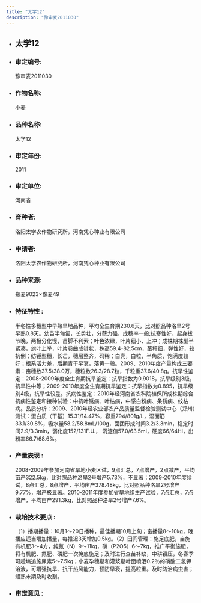 ```yaml
---
title: "太学12"
description: "豫审麦2011030"
---
```

* ## 太学12
* ###  审定编号:  
   豫审麦2011030

*  ### 作物名称:  
   小麦

*   ###  品种名称: 
    太学12

*   ### 审定年份: 
    2011

*   ### 审定单位:  
    河南省

*   ### 育种者:  
    洛阳太学农作物研究所，河南凭心种业有限公司

*   ### 申请者:  
    洛阳太学农作物研究所，河南凭心种业有限公司

*   ### 品种来源:  
    郑麦9023×豫麦49


*   ### 特征特性 : 
    半冬性多穗型中早熟旱地品种，平均全生育期230.6天，比对照品种洛旱2号早熟0.8天。幼苗半匍匐，长势壮，分蘖力强，成穗率一般;抗寒性好，起身拔节晚，两极分化慢，苗脚不利索；叶色浓绿，叶片细小、上冲；成株期株型半紧凑，旗叶上举，叶片卷曲成针状，株高59.4-82.5cm，茎秆细，弹性好，较抗倒；纺锤型穗，长芒，穗层整齐，码稀；白壳，白粒，半角质，饱满度较好；根系活力差，后期青干早衰，落黄一般。2009、2010年度产量构成三要素：亩穗数37.5/38.0万，穗粒数26.3/28.7粒，千粒重37.6/40.8g。抗旱性鉴定：2008-2009年度全生育期抗旱鉴定：抗旱指数为0.9018，抗旱级别3级，抗旱性中等；2009-2010年度全生育期抗旱鉴定：抗旱指数为0.895，抗旱级别4级，抗旱性较差。抗病性鉴定：2010年经河南省农科院植保所成株期综合抗病性鉴定和接种试验：中抗叶锈病、叶枯病，中感白粉病、条锈病、纹枯病。品质分析：2009、2010年经农业部农产品质量监督检验测试中心（郑州）测试：蛋白质（干基）15.31/14.47%，容重794/801g/L，湿面筋33.1/30.8%，吸水量58.2/58.8mL/100g，面团形成时间3.2/3.3min，稳定时间2.9/3.3min，弱化度152/131F.U.， 沉淀值57.0/63.5ml，硬度66/64HI，出粉率66.7/68.6%。


*   ### 产量表现 : 
    2008-2009年参加河南省旱地小麦区试，9点汇总，7点增产，2点减产，平均亩产322.5kg，比对照品种洛旱2号增产5.73%，不显著；2009-2010年度续试，8点汇总，8点增产，平均亩产378.48kg，比对照品种洛旱2号增产9.77%，增产极显著。2010-2011年度参加省旱地组生产试验，7点汇总，7点增产，平均亩产291.3kg，比对照品种洛旱2号增产7.6%。


*   ### 栽培技术要点 : 
    （1）播期播量：10月1～20日播种，最佳播期10月上旬；亩播量8～10kg，晚播应适当增加播量，每推迟3天增加0.5kg。（2）田间管理：施足底肥，亩施有机肥3～4方，纯氮（N）9～11kg，磷（P2O5）6～7kg，推广平衡施肥，将有机肥、氮肥、磷肥一次掩底施足；及时进行查苗补缺，中耕镇压，冬春季可趁墒追施尿素5～7.5kg；小麦孕穗期和灌浆期叶面喷洒0.2％的磷酸二氢钾溶液，可增强抗旱、抗干热风能力，预防早衰，提高粒重。及时防治病虫害；蜡熟末期及时收割。


*   ### 审定意见 : 
    
